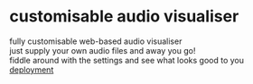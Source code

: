 # customisable audio visualiser
fully customisable web-based audio visualiser\
just supply your own audio files and away you go!\
fiddle around with the settings and see what looks good to you\
[deployment](https://elliotsemicolon.github.io/custom-visualiser/)

